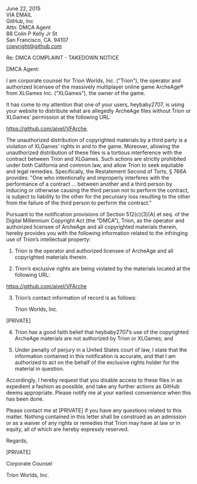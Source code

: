 June 22, 2015 <br>
VIA EMAIL <br>
GitHub, Inc <br>
Attn: DMCA Agent <br>
88 Colin P Kelly Jr St <br>
San Francisco, CA. 94107 <br>
copyright@github.com 

Re:	DMCA COMPLAINT - TAKEDOWN NOTICE

DMCA Agent:

I am corporate counsel for Trion Worlds, Inc. ("Trion"), the operator and authorized licensee of the massively multiplayer online game ArcheAge® from XLGames Inc. (“XLGames”), the owner of the game. 

It has come to my attention that one of your users, heybaby2707, is using your website to distribute what are allegedly ArcheAge files without Trion or XLGames’ permission at the following URL: 

https://github.com/aivel/VFArche. 

The unauthorized distribution of copyrighted materials by a third party is a violation of XLGames’ rights in and to the game. Moreover, allowing the unauthorized distribution of these files is a tortious interference with the contract between Trion and XLGames. Such actions are strictly prohibited under both California and common law, and allow Trion to seek equitable and legal remedies.  Specifically, the Restatement Second of Torts, § 766A provides: "One who intentionally and improperly interferes with the performance of a contract … between another and a third person by inducing or otherwise causing the third person not to perform the contract, is subject to liability to the other for the pecuniary loss resulting to the other from the failure of the third person to perform the contract."

Pursuant to the notification provisions of Section 512(c)(3)(A) et seq. of the Digital Millennium Copyright Act (the “DMCA”), Trion, as the operator and authorized licensee of ArcheAge and all copyrighted materials therein, hereby provides you with the following information related to the infringing use of Trion’s intellectual property:

1. Trion is the operator and authorized licensee of ArcheAge and all copyrighted materials therein. 

2. Trion’s exclusive rights are being violated by the materials located at the following URL:   
  
  https://github.com/aivel/VFArche
  
3. Trion’s contact information of record is as follows:  
  
  	Trion Worlds, Inc.
  	
  [PRIVATE]
  
4. Trion has a good faith belief that heybaby2707’s use of the copyrighted ArcheAge materials are not authorized by Trion or XLGames; and  

5. Under penalty of perjury in a United States court of law, I state that the information contained in this notification is accurate, and that I am authorized to act on the behalf of the exclusive rights holder for the material in question. 

Accordingly, I hereby request that you disable access to these files in as expedient a fashion as possible, and take any further actions as GitHub deems appropriate. Please notify me at your earliest convenience when this has been done. 

Please contact me at [PRIVATE] if you have any questions related to this matter. Nothing contained in this letter shall be construed as an admission or as a waiver of any rights or remedies that Trion may have at law or in equity, all of which are hereby expressly reserved.

Regards,



[PRIVATE]

Corporate Counsel

Trion Worlds, Inc. 


